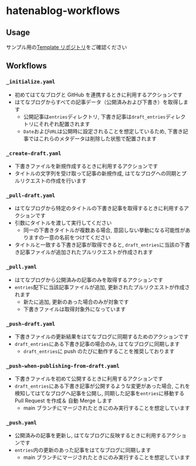 # hatenablog-workflows

## Usage

サンプル用の[Template リポジトリ](https://github.com/hatena/Hatena-Blog-Workflows-Boilerplate)をご確認ください

## Workflows

### `_initialize.yaml`

- 初めてはてなブログと GitHub を連携するときに利用するアクションです
- はてなブログからすべての記事データ（公開済みおよび下書き）を取得します
  - 公開記事は`entries`ディレクトリ, 下書き記事は`draft_entries`ディレクトリにそれぞれ配置されます
  - `Date`および`URL`は公開時に設定されることを想定しているため, 下書き記事ではこれらのメタデータは削除した状態で配置されます

### `_create-draft.yaml`

- 下書きファイルを新規作成するときに利用するアクションです
- タイトルの文字列を受け取って記事の新規作成, はてなブログへの同期とプルリクエストの作成を行います

### `_pull-draft.yaml`

- はてなブログから特定のタイトルの下書き記事を取得するときに利用するアクションです
- 引数にタイトルを渡して実行してください
  - 同一の下書きタイトルが複数ある場合, 意図しない挙動になる可能性がありますの一意の名前をつけてください
- タイトルと一致する下書き記事が取得できると, `draft_entries`に当該の下書き記事ファイルが追加されたプルリクエストが作成されます

### `_pull.yaml`

- はてなブログから公開済みの記事のみを取得するアクションです
- `entries`配下に当該記事ファイルが追加, 更新されたプルリクエストが作成されます
  - 新たに追加, 更新のあった場合のみが対象です
  - 下書きファイルは取得対象外になっています

### `_push-draft.yaml`

- 下書きファイルの更新結果をはてなブログに同期するためのアクションです
- `draft_entries`にある下書き記事の場合のみ, はてなブログに同期します
  - `draft_entries`に push のたびに動作することを推奨しております

### `_push-when-publishing-from-draft.yaml`

- 下書きファイルを初めて公開するときに利用するアクションです
- `draft_entries`にある下書き記事が公開するような変更があった場合, これを検知してはてなブログへ記事を公開し, 同期した記事を`entries`に移動する Pull Request を作成＆ 自動 Merge します
  - main ブランチにマージされたときにのみ実行することを想定しています

### `_push.yaml`

- 公開済みの記事を更新し, はてなブログに反映するときに利用するアクションです
- `entries`内の更新のあった記事をはてなブログに同期します
  - main ブランチにマージされたときにのみ実行することを想定しています
